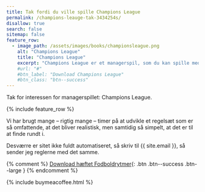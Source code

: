 ```yaml
---
title: Tak fordi du ville spille Champions League
permalink: /champions-leauge-tak-3434254s/
disallow: true
search: false
sitemap: false
feature_row:
  - image_path: /assets/images/books/championsleague.png
    alt: "Champions League"
    title: "Champions League"
    excerpt: "Champions League er et managerspil, som du kan spille med levende brikker."
    #url: "#"
    #btn_label: "Download Champions League"
    #btn_class: "btn--success"
---
```


Tak for interessen for managerspillet: Champions League.

{% include feature_row %}

Vi har brugt mange – rigtig mange – timer på at udvikle et regelsæt som er så omfattende, at det bliver realistisk, men samtidig så simpelt, at det er til at finde rundt i.

Desværre er sitet ikke fuldt automatiseret, så skriv til {{ site.email }}, så sender jeg reglerne med det samme.

{% comment %}
[Download hæftet Fodboldrytmer](/assets/pdf/paid/fodboldrytmer-2005.pdf){: .btn .btn--success .btn--large }
{% endcomment %}

{% include buymeacoffee.html %}
